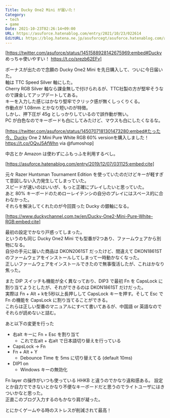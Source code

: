 ```yaml
---
Title: Ducky One2 Mini が届いた！
Category:
- tech
- game
Date: 2021-10-23T02:26:14+09:00
URL: https://asuforce.hatenablog.com/entry/2021/10/23/022614
EditURL: https://blog.hatena.ne.jp/asuforcegt/asuforce.hatenablog.com/atom/entry/13574176438025305236
---
```


[https://twitter.com/asuforce/status/1451588928142675969:embed#Ducky めっちゃ使いやすい！ https://t.co/srezb62EFv]

ボーナスが出たので念願の Ducky One2 Mini を先日購入して、ついに今日届いた。  
軸は TTC Speed Silver 軸にした。  
Cherry RGB Silver 軸なら課金無しで付けられるが、TTC社製の方が堅牢そうなので課金してアップデートしてある。  
キーを入力した感じはかなり堅牢でクリック感が無くしっくりくる。  
作動点が 1.08mm とかなり短いのが特徴。  
しかし、押下圧が 45g としっかりしているので誤作動が無い。  
PC が白色なのでキーボードも白にしてみたけど、マウスも白にしたくなるな。

[https://twitter.com/asuforce/status/1450707181301473280:embed#たった今、Ducky One 2 Mini Pure White RGB 60% versionを購入しました！ https://t.co/OQvJ5AfWhn via @fumoshop]

中古とか Amazon は使わずにふもっふを利用するべし。

[https://asuforce.hatenablog.com/entry/2019/12/07/031125:embed:cite]

元々 Razer Huntsman Tournament Edition を使っていたのだけどキーが軽すぎて意図しない入力発生してしまっていた。  
スピードが速いのはいいが、もっと正確にプレイしたいと思っていた。  
あと 80% キーボードのためローレイテンシの自分のプレイにはスペース的に合わなかった。  
それらを解決してくれたのが今回買った Ducky の銀軸になる。

[https://www.duckychannel.com.tw/en/Ducky-One2-Mini-Pure-White-RGB:embed:cite]

最初の設定でかなり戸惑ってしまった。  
というのも同じ Ducky One2 Mini でも型番が2つあり、ファームウェアから別物になる。  
自分の手元に届いた商品は DKON2061ST だったけど、間違えて DKON1861ST のファームウェアをインストールしてしまって一時動かなくなった。  
正しいファームウェアをインストールできたので無事復活したが、これはかなり焦った。  

また DIP スイッチも機能が全く異なっており、DIP3 で最初 Fn を CapsLock に割り当てようとしたが、それができるのは DKON1861ST だけだった。  
実際は Fn + Alt + kを5秒以上長押しして CapsLock キーを押す。そして Esc で Fn の機能を CapsLock に割り当てることができる。  
これらは正しい型番のマニュアルにすべて書いてあるが、中国語 or 英語なのでそれらが読めないと詰む。  

あと以下の変更を行った
- 右alt キーに Fn + Esc を割り当て
  - これで左alt + 右alt で日本語切り替えを行っている
- CapsLock -> Fn
- Fn + Alt + Y
  - Debounce Time を 5ms に切り替えてる (default 10ms)
- DIP1 on
  - Windows キーの無効化

Fn layer の操作がいつも使っている HHKB と違うのでかなり違和感ある。
設定とか自力でできないとかなり不便なキーボードだと思うのでライトユーザにはきついかなと思った。  
正直このブログ入力するのもかなり肩が凝った。

とにかくゲームやる時のストレスが削減されて最高！
